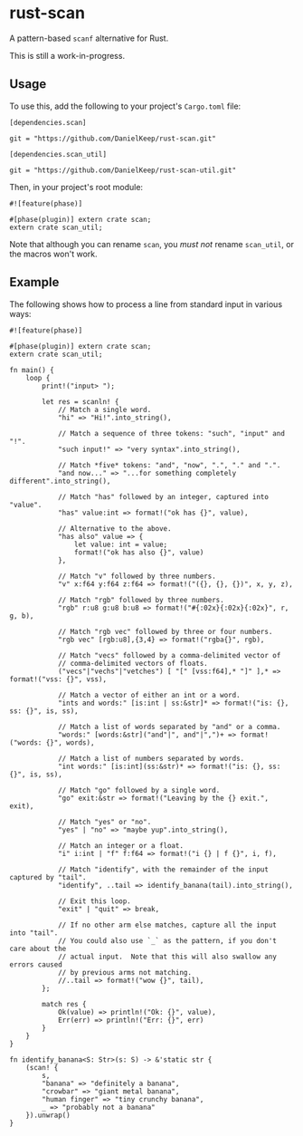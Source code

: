 # rust-scan

A pattern-based `scanf` alternative for Rust.

This is still a work-in-progress.

## Usage

To use this, add the following to your project's `Cargo.toml` file:

	[dependencies.scan]

	git = "https://github.com/DanielKeep/rust-scan.git"

	[dependencies.scan_util]

	git = "https://github.com/DanielKeep/rust-scan-util.git"

Then, in your project's root module:

	#![feature(phase)]

	#[phase(plugin)] extern crate scan;
	extern crate scan_util;

Note that although you can rename `scan`, you *must not* rename `scan_util`, or the macros won't work.

## Example

The following shows how to process a line from standard input in various ways:

	#![feature(phase)]

	#[phase(plugin)] extern crate scan;
	extern crate scan_util;

	fn main() {
		loop {
			print!("input> ");

			let res = scanln! {
				// Match a single word.
				"hi" => "Hi!".into_string(),

				// Match a sequence of three tokens: "such", "input" and "!".
				"such input!" => "very syntax".into_string(),

				// Match *five* tokens: "and", "now", ".", "." and ".".
				"and now..." => "...for something completely different".into_string(),

				// Match "has" followed by an integer, captured into "value".
				"has" value:int => format!("ok has {}", value),

				// Alternative to the above.
				"has also" value => {
					let value: int = value;
					format!("ok has also {}", value)
				},

				// Match "v" followed by three numbers.
				"v" x:f64 y:f64 z:f64 => format!("({}, {}, {})", x, y, z),

				// Match "rgb" followed by three numbers.
				"rgb" r:u8 g:u8 b:u8 => format!("#{:02x}{:02x}{:02x}", r, g, b),

				// Match "rgb vec" followed by three or four numbers.
				"rgb vec" [rgb:u8],{3,4} => format!("rgba{}", rgb),

				// Match "vecs" followed by a comma-delimited vector of
				// comma-delimited vectors of floats.
				("vecs"|"vechs"|"vetches") [ "[" [vss:f64],* "]" ],* => format!("vss: {}", vss),

				// Match a vector of either an int or a word.
				"ints and words:" [is:int | ss:&str]* => format!("is: {}, ss: {}", is, ss),

				// Match a list of words separated by "and" or a comma.
				"words:" [words:&str]("and"|", and"|",")+ => format!("words: {}", words),

				// Match a list of numbers separated by words.
				"int words:" [is:int](ss:&str)* => format!("is: {}, ss: {}", is, ss),

				// Match "go" followed by a single word.
				"go" exit:&str => format!("Leaving by the {} exit.", exit),

				// Match "yes" or "no".
				"yes" | "no" => "maybe yup".into_string(),

				// Match an integer or a float.
				"i" i:int | "f" f:f64 => format!("i {} | f {}", i, f),

				// Match "identify", with the remainder of the input captured by "tail".
				"identify", ..tail => identify_banana(tail).into_string(),

				// Exit this loop.
				"exit" | "quit" => break,

				// If no other arm else matches, capture all the input into "tail".
				// You could also use `_` as the pattern, if you don't care about the
				// actual input.  Note that this will also swallow any errors caused
				// by previous arms not matching.
				//..tail => format!("wow {}", tail),
			};

			match res {
				Ok(value) => println!("Ok: {}", value),
				Err(err) => println!("Err: {}", err)
			}
		}
	}

	fn identify_banana<S: Str>(s: S) -> &'static str {
		(scan! {
			s,
			"banana" => "definitely a banana",
			"crowbar" => "giant metal banana",
			"human finger" => "tiny crunchy banana",
			_ => "probably not a banana"
		}).unwrap()
	}
